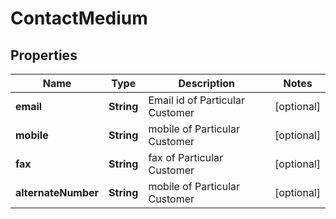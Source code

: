 
# ContactMedium

## Properties
Name | Type | Description | Notes
------------ | ------------- | ------------- | -------------
**email** | **String** | Email id of Particular Customer  |  [optional]
**mobile** | **String** | mobile of Particular Customer  |  [optional]
**fax** | **String** | fax of Particular Customer  |  [optional]
**alternateNumber** | **String** | mobile of Particular Customer  |  [optional]



